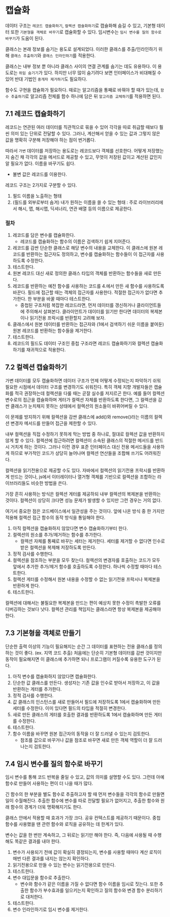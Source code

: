 # 캡슐화

데이터 구조는 `레코드 캡슐화하기`, `컬렉션 캡슐화하기`로 캡슐화해 숨길 수 있고, 기본형 데이터 또한 `기본형을 객체로 바꾸기`로 캡슐화할 수 있다. 임시변수는 `임시 변수를 질의 함수로 바꾸기`가 도움이 된다.

클래스는 본래 정보를 숨기는 용도로 설계되었다. 이러한 클래스를 추출/인라인하기 위해 `클래스 추출하기`와 `클래스 인라인하기`를 적용한다.

클래스는 내부 정보 뿐 아니라 클래스 사이의 연결 관계를 숨기는 데도 유용하다. 이 용도로는 `위임 숨기기`가 있다. 하지만 너무 많이 숨기려다 보면 인터페이스가 비대해질 수 있어 반대 기법인 `중개자 제거하기`도 필요하다.

함수도 구현을 캡슐화가 필요하다. 때로는 알고리즘을 통째로 바꿔야 할 때가 있는데, `함수 추출하기`로 알고리즘 전체를 함수 하나에 담은 뒤 `알고리즘 교체하기`를 적용하면 된다.

## 7.1 레코드 캡슐화하기

레코드는 연관된 여러 데이터를 직관적으로 묶을 수 있어 각각을 따로 취급할 때보다 훨씬 의미 있는 단위로 전달할 수 있다. 그러나, 계산해서 얻을 수 있는 값과 그렇지 않은 값을 명확히 구분해 저장해야 하는 점이 번거롭다.

따라서 `가변` 데이터를 저장하는 용도로는 레코드보다 객체를 선호한다. 어떻게 저장했는지 숨긴 채 각각의 값을 메서드로 제공할 수 있고, 무엇이 저장된 값이고 계산된 값인지 알 필요가 없다. 이름을 바꾸기도 쉽다.

- 불변 값은 레코드를 이용한다.

레코드 구조는 2가지로 구분할 수 있다.

1. 필드 이름을 노출하는 형태
2. (필드를 외부로부터 숨겨) 내가 원하는 이름을 쓸 수 있는 형태 : 주로 라이브러리에서 해시, 맵, 해시맵, 딕셔너리, 연관 배열 등의 이름으로 제공한다.

### 절차

1. 레코드를 담은 변수를 캡슐화한다.
   - 레코드를 캡슐화하는 함수의 이름은 검색하기 쉽게 지어준다.
2. 레코드를 감싼 단순한 클래스로 해당 변수의 내용을 교체한다. 이 클래스에 원본 레코드를 반환하는 접근자도 정의하고, 변수를 캡슐화하는 함수들이 이 접근자를 사용하도록 수정한다.
3. 테스트한다.
4. 원본 레코드 대신 새로 정의한 클래스 타입의 객체를 반환하는 함수들을 새로 만든다.
5. 레코드를 반환하는 예전 함수를 사용하는 코드를 4.에서 만든 새 함수를 사용하도록 바꾼다. 필드에 접근할 때는 객체의 접근자를 사용한다. 적절한 접근자가 없다면 추가한다. 한 부분을 바꿀 때마다 테스트한다.
   - 중첩된 구조처럼 복잡한 레코드라면, 먼저 데이터를 갱신하거나 클라이언트들에 주의해서 살펴본다. 클라이언트가 데이터를 읽기만 한다면 데이터의 복제본이나 읽기전용 프락시를 반환할지 고려해 보자.
6. 클래스에서 원본 데이터를 반환하는 접근자와 (1에서 검색하기 쉬운 이름을 붙여둔) 원본 레코드를 반환하는 함수들을 제거한다.
7. 테스트한다.
8. 레코드의 필드도 데이터 구조인 중첩 구조라면 레코드 캡슐화하기와 컬렉션 캡슐화하기를 재귀적으로 적용한다.

## 7.2 컬렉션 캡슐화하기

가변 데이터를 모두 캡슐화하면 데이터 구조가 언제 어떻게 수정되는지 파악하기 쉬워 필요한 시점에서 데이터 구조를 변경하기도 쉬워진다. 특히 객체 지향 개발자들은 캡슐화를 적극 권장하는데 컬렉션을 다룰 때는 곧잘 실수를 저지르곤 한다. 예를 들어 컬렉션 변수로의 접근을 캡슐화하며 게터가 컬렉션 자체를 반환하도록 한다면, 그 컬렉션을 감싼 클래스가 눈치채지 못하는 상태에서 컬렉션의 원소들이 바뀌어버릴 수 있다.

이 문제를 방지하기 위해 컬렉션을 감싼 클래스에 add()와 remove()라는 이름의 컬렉션 변경자 메서드를 만들어 접근을 제한할 수 있다.

내부 컬렉션을 직접 수정하기 못하게 막는 방법 중 하나로, 절대로 컬렉션 값을 반환하지 않게 할 수 있다. 컬렉션에 접근하려면 컬렉션이 소속된 클래스의 적절한 메서드를 반드시 거치게 하는 것이다. 그러나 이런 경우 표준 인터페이스 대신 전용 메서드들을 사용하게 하므로 부가적인 코드가 상당히 늘어나며 컬렉션 연산들을 조합해 쓰기도 어려워진다.

컬렉션을 읽기전용으로 제공할 수도 있다. 자바에서 컬렉션의 읽기전용 프락시를 반환하게 만드는 것이나, js에서 이터레이터나 열거형 객체를 기반으로 컬렉션을 조합하는 라이브러리들도 비슷한 방법을 쓴다.

가장 흔히 사용하는 방식은 컬렉션 게터를 제공하되 내부 컬렉션의 복제본을 반환하는 것이다. 컬렉션이 상당히 크다면 성능 문제가 발생할 수 있지만 그런 경우는 거의 없다.

여기서 중요한 점은 코드베이스에서 일관성을 주는 것이다. 앞에 나온 방식 중 한 가지만 적용해 컬렉션 접근 함수의 동작 방식을 통일해야 한다.

1. 아직 컬렉션을 캡슐화하지 않았다면 변수 캡슐화하기부터 한다.
2. 컬렉션의 원소를 추가/제거하는 함수를 추가한다.
   - 컬렉션 자체를 통째로 바꾸는 세터는 제거한다. 세터를 제거할 수 없다면 인수로 받은 컬렉션을 복제해 저장하도록 만든다.
3. 정적 검사를 수행한다.
4. 컬렉션을 참조하는 부분을 모두 찾는다. 컬렉션의 변경자를 호출하는 코드가 모두 앞에서 추가한 추가/제거 함수를 호출하도록 수정한다. 하나씩 수정할 때마다 테스트한다.
5. 컬렉션 게터를 수정해서 원본 내용을 수정할 수 없는 읽기전용 프락시나 복제본을 반환하게 한다.
6. 테스트한다.

컬렉션에 대해서는 불필요한 복제본을 만드는 편이 예상치 못한 수정이 촉발한 오류를 디버깅하는 것보다 낫다. 컬렉션 관리를 책임지는 클래스라면 항상 복제본을 제공해야 한다.

## 7.3 기본형을 객체로 만들기

단순한 출력 이상의 기능이 필요해지는 순간 그 데이터를 표현하는 전용 클래스를 정의하는 것이 좋다. (ex. 지역 코드 추출) 처음에는 단순히 기본형 데이터를 감싼 것이지만 동작이 필요해지면 이 클래스에 추가하면 되니 프로그램이 커질수록 유용한 도구가 된다.

1. 아직 변수를 캡슐화하지 않았다면 캡슐화한다.
2. 단순한 값 클래스를 만든다. 생성자는 기존 값을 인수로 받아서 저장하고, 이 값을 반환하는 게터를 추가한다.
3. 정적 검사를 수행한다.
4. 값 클래스의 인스턴스를 새로 만들어서 필드에 저장하도록 1에서 캡슐화하며 만든 세터를 수정한다. 이미 있다면 필드의 타입을 적절히 변경한다.
5. 새로 만든 클래스의 게터를 호출한 결과를 반환하도록 1에서 캡슐화하며 만든 게터를 수정한다.
6. 테스트한다.
7. 함수 이름을 바꾸면 원본 접근자의 동작을 더 잘 드러낼 수 있는지 검토한다.
   - 참조를 값으로 바꾸거나 값을 참조로 바꾸면 새로 만든 객체 역할이 더 잘 드러나는지 검토한다.

## 7.4 임시 변수를 질의 함수로 바꾸기

임시 변수를 통해 코드 반복을 줄일 수 있고, 값의 의미를 설명할 수도 있다. 그런데 아예 함수로 만들어 사용하는 편이 더 나을 때가 많다.

긴 함수의 한 부분을 별도 함수로 추출하고자 할 때 먼저 변수들을 각각의 함수로 만들면 일이 수월해진다. 추출한 함수에 변수를 따로 전달할 필요가 없어지고, 추출한 함수와 원래 함수의 경계가 더욱 명확해지기도 한다.

클래스 안에서 적용할 때 효과가 가장 크다. 공유 컨텍스트를 제공하기 때문이다. 중첩 함수를 사용했을 땐 관련 함수와 로직을 공유하는 데 한계가 있다.

변수는 값을 한 번만 계속하고, 그 뒤로는 읽기만 해야 한다. 즉, 다음에 사용될 때 수행해도 똑같은 결과를 내야 한다.

1. 변수가 사용되기 전에 값이 확실히 결정되는지, 변수를 사용할 때마다 계산 로직이 매번 다른 결과를 내지는 않는지 확인하다.
2. 읽기전용으로 만들 수 있는 변수는 읽기전용으로 만든다.
3. 테스트한다.
4. 변수 대입문을 함수로 추출한다.
   - 변수와 함수가 같은 이름을 가질 수 없다면 함수 이름을 임시로 짓는다. 또한 추출한 함수가 부수효과를 일으키는지 확인하고 질의 함수와 변경 함수 분리하기로 대처한다.
5. 테스트한다.
6. 변수 인라인하기로 임시 변수를 제거한다.

